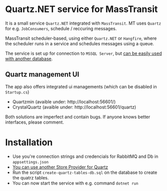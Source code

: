 # Quartz.NET service for MassTransit

It is a small service `Quartz.NET` integrated with `MassTransit`.  MT uses `Quartz` for e.g. `JobConsumers`, schedule / reccuring messages.

MassTransit scheduler-based, using either `Quartz.NET` or `Hangfire`, where the scheduler runs in a service and schedules messages using a queue.

The service is set up for connection to `MSSQL Server`, but [can be easily used with another database](https://www.quartz-scheduler.net/documentation/quartz-3.x/tutorial/job-stores.html#ado-net-job-store-adojobstore). 

## Quartz management UI
The app also offers integrated ui managements (which can be disabled in `Startup.cs`)
- Quartzmin (avaible under: http://localhost:56601/)
- CrystalQuartz  (avaible under: http://localhost:56601/quartz)

Both solutions are imperfect and contain bugs.  If anyone knows better interfaces, please comment.

# Installation

- Use you're connection strings and credencials for RabbitMQ and Db in `appsettings.json`
- [You can use another Store Provider for Quartz](https://www.quartz-scheduler.net/documentation/quartz-3.x/tutorial/job-stores.html#ado-net-job-store-adojobstore)
- Run the script `create-quartz-tables-db.sql` on the database to create the quatrz tables.
- You can now start the service with e.g. command `dotnet run`

